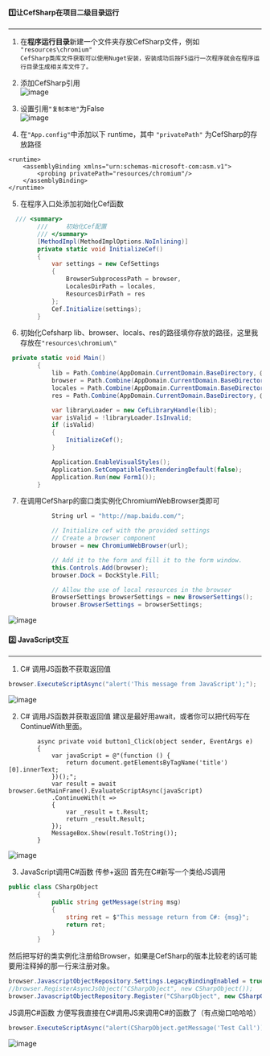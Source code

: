 #### 1️⃣让CefSharp在项目二级目录运行

****

1. 在**程序运行目录**新建一个文件夹存放CefSharp文件，例如  `"resources\chromium"`  
```CefSharp类库文件获取可以使用Nuget安装，安装成功后按F5运行一次程序就会在程序运行目录生成相关库文件了。```

2. 添加CefSharp引用  
   ![image](https://user-images.githubusercontent.com/38845682/166101319-8a6927e3-e1d4-47cf-adce-63cf1829022c.png)

3. 设置引用`"复制本地"`为False  
   ![image](https://user-images.githubusercontent.com/38845682/166101325-f81fc596-1a82-42f9-bf97-3902d15c733a.png)

4. 在`"App.config"`中添加以下 runtime，其中 `"privatePath"` 为CefSharp的存放路径

```config
<runtime>
	<assemblyBinding xmlns="urn:schemas-microsoft-com:asm.v1">
		<probing privatePath="resources/chromium"/>
	</assemblyBinding>
</runtime>
```

5. 在程序入口处添加初始化Cef函数

```cs
  /// <summary>
        ///     初始化Cef配置
        /// </summary>
        [MethodImpl(MethodImplOptions.NoInlining)]
        private static void InitializeCef()
        {
            var settings = new CefSettings
            {
                BrowserSubprocessPath = browser,
                LocalesDirPath = locales,
                ResourcesDirPath = res
            };
            Cef.Initialize(settings);
        }
```

6. 初始化Cefsharp
lib、browser、locals、res的路径填你存放的路径，这里我存放在```"resources\chromium\"```
```csharp
 private static void Main()
        {
            lib = Path.Combine(AppDomain.CurrentDomain.BaseDirectory, @"resources\chromium\libcef.dll");
            browser = Path.Combine(AppDomain.CurrentDomain.BaseDirectory, @"resources\chromium\CefSharp.BrowserSubprocess.exe");
            locales = Path.Combine(AppDomain.CurrentDomain.BaseDirectory, @"resources\chromium\locales\");
            res = Path.Combine(AppDomain.CurrentDomain.BaseDirectory, @"resources\chromium\");

            var libraryLoader = new CefLibraryHandle(lib);
            var isValid = !libraryLoader.IsInvalid;
            if (isValid)
            {
                InitializeCef();
            }

            Application.EnableVisualStyles();
            Application.SetCompatibleTextRenderingDefault(false);
            Application.Run(new Form1());
        }
```

7. 在调用CefSharp的窗口类实例化ChromiumWebBrowser类即可

```csharp
            String url = "http://map.baidu.com/";

            // Initialize cef with the provided settings
            // Create a browser component
            browser = new ChromiumWebBrowser(url);

            // Add it to the form and fill it to the form window.
            this.Controls.Add(browser);
            browser.Dock = DockStyle.Fill;

            // Allow the use of local resources in the browser
            BrowserSettings browserSettings = new BrowserSettings();
            browser.BrowserSettings = browserSettings;
```

![image](https://user-images.githubusercontent.com/38845682/166101333-f33885f1-cba0-445e-889c-bd873ac13aea.png)



#### 2️⃣ JavaScript交互

****

1. C# 调用JS函数不获取返回值
```csharp
browser.ExecuteScriptAsync("alert('This message from JavaScript');");
```
![image](https://user-images.githubusercontent.com/38845682/166101337-4aca7bd1-d0fa-4f27-be0b-c7839d26fc47.png)

2. C# 调用JS函数并获取返回值
建议是最好用await，或者你可以把代码写在ContinueWith里面。
```
        async private void button1_Click(object sender, EventArgs e)
        {
            var javaScript = @"(function () {
                return document.getElementsByTagName('title')[0].innerText;
            })();";
            var result = await browser.GetMainFrame().EvaluateScriptAsync(javaScript)
            .ContinueWith(t =>
            {
                var _result = t.Result;
                return _result.Result;
            });
            MessageBox.Show(result.ToString());
        }
```
![image](https://user-images.githubusercontent.com/38845682/166101340-a71f66ce-0b42-4885-b973-3e91d234e99a.png)

3. JavaScript调用C#函数 传参+返回
首先在C#新写一个类给JS调用
```csharp
public class CSharpObject
        {
            public string getMessage(string msg)
            {
                string ret = $"This message return from C#: {msg}";
                return ret;
            }
        }
```
然后把写好的类实例化注册给Browser，如果是CefSharp的版本比较老的话可能要用注释掉的那一行来注册对象。
```csharp
browser.JavascriptObjectRepository.Settings.LegacyBindingEnabled = true;
//browser.RegisterAsyncJsObject("CSharpObject", new CSharpObject());
browser.JavascriptObjectRepository.Register("CSharpObject", new CSharpObject(), isAsync: false, options: BindingOptions.DefaultBinder);
```
JS调用C#函数
方便写我直接在C#调用JS来调用C#的函数了（有点拗口哈哈哈）
```csharp
browser.ExecuteScriptAsync("alert(CSharpObject.getMessage('Test Call'));");
```
![image](https://user-images.githubusercontent.com/38845682/166101344-0d6d4201-fc68-4e0a-9cc0-ac604f1774f5.png)

